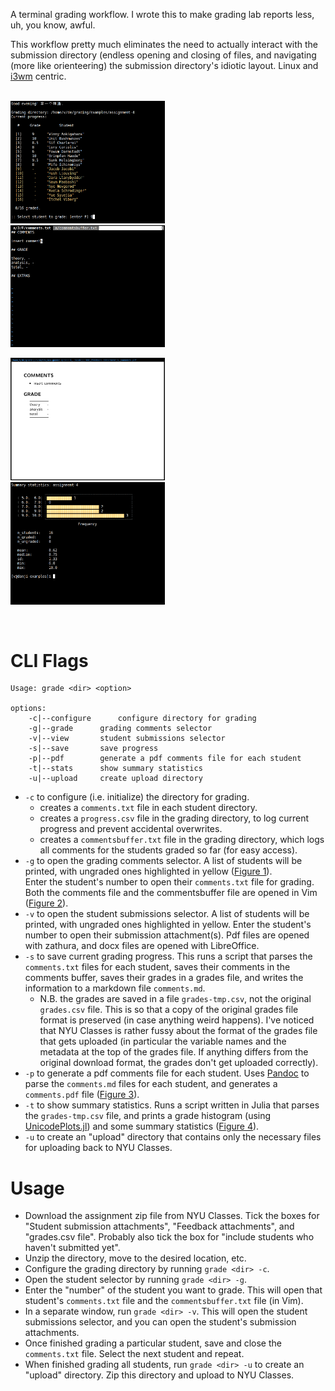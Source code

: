 A terminal grading workflow. I wrote this to make grading lab reports less, uh, 
you know, awful. 

This workflow pretty much eliminates the need to actually interact with the 
submission directory (endless opening and closing of files, and navigating (more 
like orienteering) the submission directory's idiotic layout. Linux and 
[i3wm](https://i3wm.org/) centric.

<p float="left">
<br>
<img src="./media/student-selector.png" width="49%" />&nbsp;&nbsp; 
<img src="./media/comments-txt.png" width="49%" />
</p>

<p float="left">
<img src="./media/comments-pdf.png" width="49%" />&nbsp;&nbsp;  
<img src="./media/stats.png" width="49%" />
<br>
</p>

<br>

# CLI Flags

```
Usage: grade <dir> <option>

options:
	-c|--configure		configure directory for grading
	-g|--grade		grading comments selector
	-v|--view		student submissions selector
	-s|--save		save progress
	-p|--pdf		generate a pdf comments file for each student
	-t|--stats		show summary statistics
	-u|--upload		create upload directory
```

- `-c` to configure (i.e. initialize) the directory for grading. 
  + creates a `comments.txt` file in each student directory.
  + creates a `progress.csv` file in the grading directory, to log current 
  progress and prevent accidental overwrites. 
  + creates a `commentsbuffer.txt` file in the grading directory, which logs all 
  comments for the students graded so far (for easy access).  
- `-g` to open the grading comments selector. A list of students will be 
  printed, with ungraded ones highlighted in yellow ([Figure 
  1](https://github.com/knbe/grading/blob/main/media/student-selector.png)).  
  Enter the student's number to open their `comments.txt` file for grading. Both 
  the comments file and the commentsbuffer file are opened in Vim ([Figure 
  2](https://github.com/knbe/grading/blob/main/media/comments-txt.png)). 
- `-v` to open the student submissions selector. A list of students will be 
  printed, with ungraded ones highlighted in yellow. Enter the student's number 
  to open their submission attachment(s). Pdf files are opened with zathura, and 
  docx files are opened with LibreOffice. 
- `-s` to save current grading progress. This runs a script that parses the 
  `comments.txt` files for each student, saves their comments in the comments 
  buffer, saves their grades in a grades file, and writes the information to a 
  markdown file `comments.md`. 
  + N.B. the grades are saved in a file `grades-tmp.csv`, not the original 
  `grades.csv` file. This is so that a copy of the original grades file format 
  is preserved (in case anything weird happens). I've noticed that NYU Classes 
  is rather fussy about the format of the grades file that gets uploaded (in 
  particular the variable names and the metadata at the top of the grades file. 
  If anything differs from the original download format, the grades don't get 
  uploaded correctly).  
- `-p` to generate a pdf comments file for each student. Uses 
  [Pandoc](https://pandoc.org/) to parse the `comments.md` files for each 
  student, and generates a `comments.pdf` file ([Figure 
  3](https://github.com/knbe/grading/blob/main/media/comments-pdf.png)). 
- `-t` to show summary statistics. Runs a script written in Julia that parses 
  the `grades-tmp.csv` file, and prints a grade histogram (using 
  [UnicodePlots.jl](https://github.com/Evizero/UnicodePlots.jl)) and some 
  summary statistics ([Figure 
  4](https://github.com/knbe/grading/blob/main/media/stats.png)). 
- `-u` to create an "upload" directory that contains only the necessary files 
  for uploading back to NYU Classes. 

# Usage

- Download the assignment zip file from NYU Classes. Tick the boxes for "Student 
  submission attachments", "Feedback attachments", and "grades.csv file". 
  Probably also tick the box for "include students who haven't submitted yet". 
- Unzip the directory, move to the desired location, etc. 
- Configure the grading directory by running `grade <dir> -c`. 
- Open the student selector by running `grade <dir> -g`. 
- Enter the "number" of the student you want to grade. This will open that 
  student's `comments.txt` file and the `commentsbuffer.txt` file (in Vim). 
- In a separate window, run `grade <dir> -v`. This will open the student 
  submissions selector, and you can open the student's submission attachments. 
- Once finished grading a particular student, save and close the `comments.txt` 
  file. Select the next student and repeat. 
- When finished grading all students, run `grade <dir> -u` to create an "upload" 
  directory. Zip this directory and upload to NYU Classes. 
